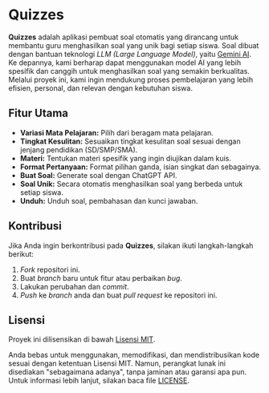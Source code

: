 # Quizzes

**Quizzes** adalah aplikasi pembuat soal otomatis yang dirancang untuk membantu guru menghasilkan soal yang unik bagi setiap siswa. Soal dibuat dengan bantuan teknologi _LLM (Large Language Model)_, yaitu [Gemini AI](https://gemini.google/overview). Ke depannya, kami berharap dapat menggunakan model AI yang lebih spesifik dan canggih untuk menghasilkan soal yang semakin berkualitas. Melalui proyek ini, kami ingin mendukung proses pembelajaran yang lebih efisien, personal, dan relevan dengan kebutuhan siswa.

## Fitur Utama

- **Variasi Mata Pelajaran:** Pilih dari beragam mata pelajaran.
- **Tingkat Kesulitan:** Sesuaikan tingkat kesulitan soal sesuai dengan jenjang pendidikan (SD/SMP/SMA).
- **Materi:** Tentukan materi spesifik yang ingin diujikan dalam kuis.
- **Format Pertanyaan:** Format pilihan ganda, isian singkat dan sebagainya.
- **Buat Soal:** Generate soal dengan ChatGPT API.
- **Soal Unik:** Secara otomatis menghasilkan soal yang berbeda untuk setiap siswa.
- **Unduh:** Unduh soal, pembahasan dan kunci jawaban.

## Kontribusi

Jika Anda ingin berkontribusi pada **Quizzes**, silakan ikuti langkah-langkah berikut:

1. _Fork_ repositori ini.
2. Buat _branch_ baru untuk fitur atau perbaikan _bug_.
3. Lakukan perubahan dan _commit_.
4. _Push_ ke _branch_ anda dan buat _pull request_ ke repositori ini.

## Lisensi

Proyek ini dilisensikan di bawah [Lisensi MIT](LICENSE).

Anda bebas untuk menggunakan, memodifikasi, dan mendistribusikan kode sesuai dengan ketentuan Lisensi MIT. Namun, perangkat lunak ini disediakan "sebagaimana adanya", tanpa jaminan atau garansi apa pun. Untuk informasi lebih lanjut, silakan baca file [LICENSE](LICENSE).
